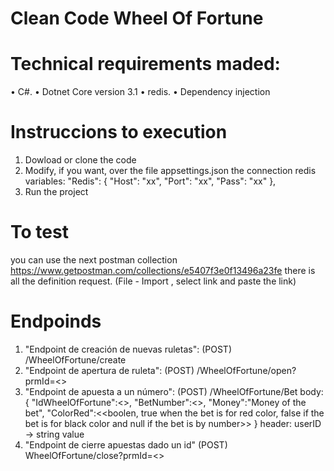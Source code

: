 # Clean Code Wheel Of Fortune

# Technical requirements maded:
• C#. • Dotnet Core version 3.1 • redis. • Dependency injection

# Instruccions to execution
1. Dowload or clone the code
3. Modify, if you want, over the file appsettings.json the connection redis variables: 
   "Redis": {
    "Host": "xx",
    "Port": "xx",
    "Pass": "xx"
  },
4. Run the project

# To test
you can use the next postman collection https://www.getpostman.com/collections/e5407f3e0f13496a23fe there is all the definition request. (File - Import , select link and paste the link)


# Endpoinds
1. "Endpoint de creación de nuevas ruletas": (POST) /WheelOfFortune/create
2. "Endpoint de apertura de ruleta": (POST) /WheelOfFortune/open?prmId=<<guidid>>
3. "Endpoint de apuesta a un número": (POST) /WheelOfFortune/Bet 
   body:
      {
      "IdWheelOfFortune":<<guidid of the wheel>>,
      "BetNumber":<<number value of the bet or null if the bet is by color>>,
      "Money":"Money of the bet",
      "ColorRed":<<boolen, true when the bet is for red color, false if the bet is for black color and null if the bet is by number>>
      }
  header:
    userID -> string value
4. "Endpoint de cierre apuestas dado un id" (POST) WheelOfFortune/close?prmId=<<guidid>>
